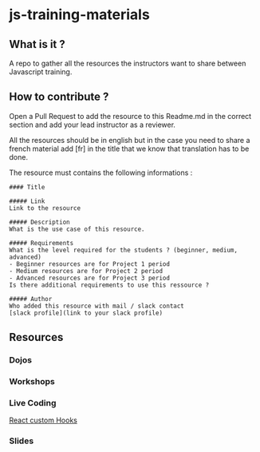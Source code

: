 # js-training-materials

## What is it ?

A repo to gather all the resources the instructors want to share between Javascript training.

## How to contribute ?

Open a Pull Request to add the resource to this Readme.md in the correct section and add your lead instructor as a reviewer.

All the resources should be in english but in the case you need to share a french material add [fr] in the title that we know that translation has to be done.

The resource must contains the following informations :

```
#### Title

##### Link
Link to the resource

##### Description
What is the use case of this resource.

##### Requirements
What is the level required for the students ? (beginner, medium, advanced)
- Beginner resources are for Project 1 period
- Medium resources are for Project 2 period
- Advanced resources are for Project 3 period
Is there additional requirements to use this ressource ?

##### Author
Who added this resource with mail / slack contact
[slack profile](link to your slack profile)

```

## Resources

### Dojos

### Workshops

### Live Coding

[React custom Hooks](./live-coding/react/useForm-hooks/useForm.md)

### Slides
